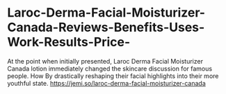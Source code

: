 # Laroc-Derma-Facial-Moisturizer-Canada-Reviews-Benefits-Uses-Work-Results-Price-
At the point when initially presented, Laroc Derma Facial Moisturizer Canada lotion immediately changed the skincare discussion for famous people. How By drastically reshaping their facial highlights into their more youthful state. https://jemi.so/laroc-derma-facial-moisturizer-canada﻿
